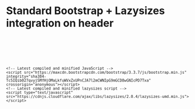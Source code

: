 <h1>Standard Bootstrap + Lazysizes integration on header</h1>
<code>
	<!-- Latest compiled and minified CSS -->
	<link rel="stylesheet" href="https://maxcdn.bootstrapcdn.com/bootstrap/3.3.7/css/bootstrap.min.css" integrity="sha384-BVYiiSIFeK1dGmJRAkycuHAHRg32OmUcww7on3RYdg4Va+PmSTsz/K68vbdEjh4u" crossorigin="anonymous">
	<script   src="https://code.jquery.com/jquery-3.1.1.min.js"   integrity="sha256-hVVnYaiADRTO2PzUGmuLJr8BLUSjGIZsDYGmIJLv2b8="   crossorigin="anonymous"></script>
	
	<!-- Latest compiled and minified JavaScript -->
	<script src="https://maxcdn.bootstrapcdn.com/bootstrap/3.3.7/js/bootstrap.min.js" integrity="sha384-Tc5IQib027qvyjSMfHjOMaLkfuWVxZxUPnCJA7l2mCWNIpG9mGCD8wGNIcPD7Txa" crossorigin="anonymous"></script>
	<!-- Latest compiled and minified lazysizes script -->
	<script type="text/javascript" src="https://cdnjs.cloudflare.com/ajax/libs/lazysizes/2.0.4/lazysizes-umd.min.js"></script>
</code>
